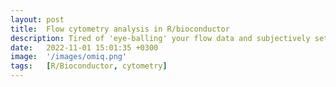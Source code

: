 ```yaml
---
layout: post
title:  Flow cytometry analysis in R/bioconductor
description: Tired of 'eye-balling' your flow data and subjectively setting gating strategies?  In this workshop you'll learn to use rigorous statistical methods analyze your flow data in a way that is transparent and reproducible.
date:   2022-11-01 15:01:35 +0300
image:  '/images/omiq.png'
tags:   [R/Bioconductor, cytometry]
---
```

